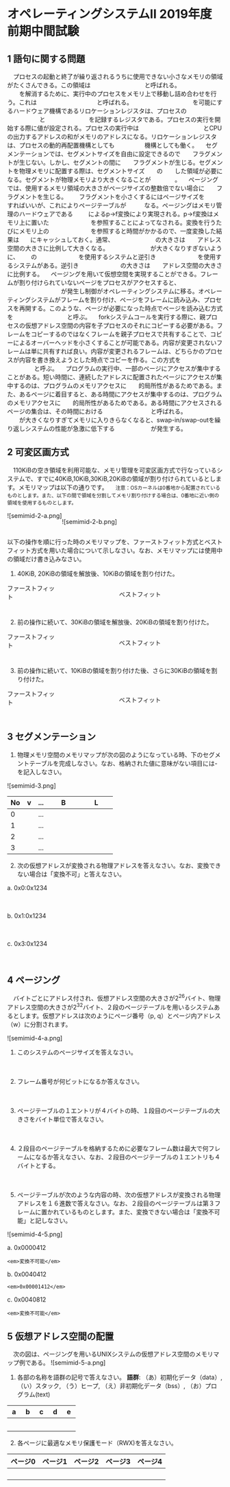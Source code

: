 # オペレーティングシステムⅡ 2019年度 前期中間試験

## 1 語句に関する問題
　プロセスの起動と終了が繰り返されるうちに使用できない小さなメモリの領域がたくさんできる。この領域は<em>メモリフラグメント</em>と呼ばれる。<em>メモリフラグメント</em>を解消するために、実行中のプロセスをメモリ上で移動し詰め合わせを行う。これは<em>メモリコンパクション</em>と呼ばれる。<em>メモリコンパクション</em>を可能にするハードウェア機構であるリロケーションレジスタは、プロセスの<em>ロードアドレス（Base）</em>と<em>大きさ（Limit）</em>を記録するレジスタである。プロセスの実行を開始する際に値が設定される。プロセスの実行中は<em>ロードアドレス（Base)</em>とCPUの出力するアドレスの和がメモリのアドレスになる。リロケーションレジスタは、プロセスの動的再配置機構としても<em>メモリ保護</em>機構としても働く。
　セグメンテーションでは、セグメントサイズを自由に設定できるので<em>内部</em>フラグメントが生じない。しかし、セグメントの間に<em>外部</em>フラグメントが生じる。セグメントを物理メモリに配置する際は、セグメントサイズ<em>以上</em>の<em>連続</em>した領域が必要になる。セグメントが物理メモリより大きくなることが<em>できない</em>。
　ページングでは、使用するメモリ領域の大きさがページサイズの整数倍でない場合に<em>内部</em>フラグメントを生じる。<em>内部</em>フラグメントを小さくするにはページサイズを<em>小さく</em>すればいいが、これによりページテーブルが<em>大きく</em>なる。ページングはメモリ管理のハードウェアである<em>MMU</em>によるp→f変換により実現される。p→f変換はメモリ上に置いた<em>ページテーブル</em>を参照することによってなされる。変換を行うたびにメモリ上の<em>ページテーブル</em>を参照すると時間がかかるので、一度変換した結果は<em>TLB</em>にキャッシュしておく。通常、<em>ページテーブル</em>の大きさは<em>仮想</em>アドレス空間の大きさに比例して大きくなる。<em>ページテーブル</em>が大きくなりすぎないように、<em>多段</em>の<em>ページテーブル</em>を使用するシステムと逆引き<em>ページテーブル</em>を使用するシステムがある。逆引き<em>ページテーブル</em>の大きさは<em>物理</em>アドレス空間の大きさに比例する。
　ページングを用いて仮想空間を実現することができる。フレームが割り付けられていないページをプロセスがアクセスすると、<em>page fault（ページ不在割り込み）</em>が発生し制御がオペレーティングシステムに移る。オペレーティングシステムがフレームを割り付け、ページをフレームに読み込み、プロセスを再開する。このような、ページが必要になった時点でページを読み込む方式を<em>デマンドページング</em>と呼ぶ。
　forkシステムコールを実行する際に、親プロセスの仮想アドレス空間の内容を子プロセスのそれにコピーする必要がある。フレームをコピーするのではなくフレームを親子プロセスで共有することで、コピーによるオーバーヘッドを小さくすることが可能である。内容が変更されないフレームは単に共有すれば良い。内容が変更されるフレームは、どちらかのプロセスが内容を書き換えようとした時点でコピーを作る。この方式を<em>copy on write（COW）</em>と呼ぶ。
　プログラムの実行中、一部のページにアクセスが集中することがある。短い時間に、連続したアドレスに配置されたページにアクセスが集中するのは、プログラムのメモリアクセスに<em>空間</em>的局所性があるためである。また、あるページに着目すると、ある時間にアクセスが集中するのは、プログラムのメモリアクセスに<em>時間</em>的局所性があるためである。ある時間にアクセスされるページの集合は、その時間における<em>ワーキングセット</em>と呼ばれる。<em>ワーキングセット</em>が大きくなりすぎてメモリに入りきらなくなると、swap-in/swap-outを繰り返しシステムの性能が急激に低下する<em>スラッシング</em>が発生する。

## 2 可変区画方式
　110KiBの空き領域を利用可能な、メモリ管理を可変区画方式で行なっているシステムで、すでに40KiB,10KiB,30KiB,20KiBの領域が割り付けられているとします。メモリマップは以下の通りです。
　<small>注意：OSカーネルは0番地から配置されているものとします。また、以下の間で領域を分割してメモリ割り付けする場合は、0番地に近い側の領域を使用するものとします。</small>

<div class="flex">
![semimid-2-a.png]


![semimid-2-b.png]
</div>

以下の操作を順に行った時のメモリマップを、ファーストフィット方式とベストフィット方式を用いた場合について示しなさい。なお、メモリマップには使用中の領域だけ書き込みなさい。

1. 40KiB, 20KiBの領域を解放後、10KiBの領域を割り付けた。
<div class="flex">
ファーストフィット
<em>![semimid-2-1-ff.png]</em>


ベストフィット
<em>![semimid-2-1-bf.png]</em>
</div>

2. 前の操作に続いて、30KiBの領域を解放後、20KiBの領域を割り付けた。
<div class="flex">
ファーストフィット
<em>![semimid-2-2-ff.png]</em>


ベストフィット
<em>![semimid-2-2-bf.png]</em>
</div>

3. 前の操作に続いて、10KiBの領域を割り付けた後、さらに30KiBの領域を割り付けた。
<div class="flex">
ファーストフィット
<em>![semimid-2-3-ff.png]</em>


ベストフィット
<em>![semimid-2-3-bf.png]</em>
</div>

## 3 セグメンテーション
1. 物理メモリ空間のメモリマップが次の図のようになっている時、下のセグメントテーブルを完成しなさい。なお、格納された値に意味がない項目には-を記入しなさい。

![semimid-3.png]

| No | v | ... | B | L |
| --- | --- | --- | --- | --- |
| 0 | <em>0</em> | ... | <em>-</em> | <em>-</em> |
| 1 | <em>1</em> | ... | <em>0x1000</em> | <em>0x1000</em> |
| 2 | <em>0</em> | ... | <em>-</em> | <em>-</em> |
| 3 | <em>1</em> | ... | <em>0x4000</em> | <em>0x3000</em> |

2. 次の仮想アドレスが変換される物理アドレスを答えなさい。なお、変換できない場合は「変換不可」と答えなさい。

a. 0x0:0x1234

  <em>変換不可</em>

b. 0x1:0x1234

  <em>変換不可</em>

c. 0x3:0x1234

  <em>0x5234</em>

## 4 ページング
　バイトごとにアドレス付され、仮想アドレス空間の大きさが2<sup>26</sup>バイト、物理アドレス空間の大きさが2<sup>32</sup>バイト、２段のページテーブルを用いるシステムあるとします。仮想アドレスは次のようにページ番号（p, q）とページ内アドレス（w）に分割されます。

![semimid-4-a.png]

1. このシステムのページサイズを答えなさい。

<em>2<sup>10</sup>バイト</em>

2. フレーム番号が何ビットになるか答えなさい。

<em>22ビット</em>

3. ページテーブルの１エントリが４バイトの時、１段目のページテーブルの大きさをバイト単位で答えなさい。

<em>1024バイト</em>

4. ２段目のページテーブルを格納するために必要なフレーム数は最大で何フレームになるか答えなさい、なお、２段目のページテーブルの１エントリも４バイトとする。

<em>256フレーム</em>
  
5. ページテーブルが次のような内容の時、次の仮想アドレスが変換される物理アドレスを１６進数で答えなさい。なお、２段目のページテーブルは第３フレームに置かれているものとします。また、変換できない場合は「変換不可能」と記しなさい。

  ![semimid-4-5.png]
  
  a. 0x0000412
  
    <em>変換不可能</em>
    
  b. 0x0040412
  
    <em>0x00001412</em>
    
  c. 0x0040812

    <em>変換不可能</em>


## 5 仮想アドレス空間の配置
　次の図は、ページングを用いるUNIXシステムの仮想アドレス空間のメモリマップ例である。
![semimid-5-a.png]
1. 各部の名称を語群の記号で答えなさい。
  <strong>語群</strong>: （あ）初期化データ（data）, （い）スタック, （う）ヒープ, （え）非初期化データ（bss）, （お）プログラム(text)
  
  | a | b | c | d | e |
  | --- | --- | --- | --- | --- |
  | <em>お</em> | <em>あ</em> | <em>え</em> | <em>う</em> | <em>い</em> |

2. 各ページに最適なメモリ保護モード（RWX)を答えなさい。
  
  | ページ0 | ページ1 | ページ2 | ページ3 | ページ4 |
  | --- | --- | --- | --- | --- |
  | <em>R-X</em> | <em>R--</em> | <em>RW-</em> | <em>RW-</em> | <em>RW-</em> |

<style>
em {
  opacity: 0;
}
em:hover {
  opacity: 1;
}
.flex {
  display: flex;
}
</style>
